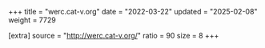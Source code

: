 +++
title = "werc.cat-v.org"
date = "2022-03-22"
updated = "2025-02-08"
weight = 7729

[extra]
source = "http://werc.cat-v.org/"
ratio = 90
size = 8
+++
